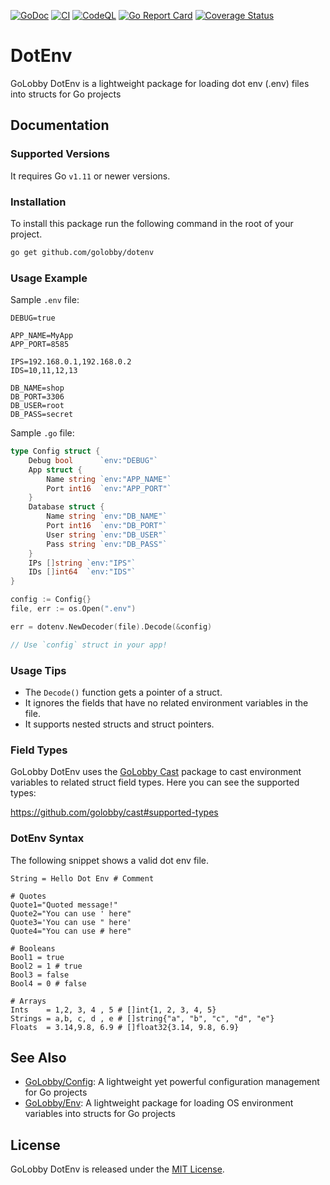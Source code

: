 [![GoDoc](https://godoc.org/github.com/golobby/dotenv?status.svg)](https://godoc.org/github.com/golobby/dotenv)
[![CI](https://github.com/golobby/dotenv/actions/workflows/ci.yml/badge.svg)](https://github.com/golobby/dotenv/actions/workflows/ci.yml)
[![CodeQL](https://github.com/golobby/dotenv/workflows/CodeQL/badge.svg)](https://github.com/golobby/dotenv/actions?query=workflow%3ACodeQL)
[![Go Report Card](https://goreportcard.com/badge/github.com/golobby/dotenv)](https://goreportcard.com/report/github.com/golobby/dotenv)
[![Coverage Status](https://coveralls.io/repos/github/golobby/dotenv/badge.svg?v=1)](https://coveralls.io/github/golobby/dotenv)

# DotEnv
GoLobby DotEnv is a lightweight package for loading dot env (.env) files into structs for Go projects

## Documentation
### Supported Versions
It requires Go `v1.11` or newer versions.

### Installation
To install this package run the following command in the root of your project.

```bash
go get github.com/golobby/dotenv
```

### Usage Example
Sample `.env` file:

```env
DEBUG=true

APP_NAME=MyApp
APP_PORT=8585

IPS=192.168.0.1,192.168.0.2
IDS=10,11,12,13

DB_NAME=shop
DB_PORT=3306
DB_USER=root
DB_PASS=secret
```

Sample `.go` file:

```go
type Config struct {
    Debug bool      `env:"DEBUG"`
    App struct {
        Name string `env:"APP_NAME"`
        Port int16  `env:"APP_PORT"`
    }
    Database struct {
        Name string `env:"DB_NAME"`
        Port int16  `env:"DB_PORT"`
        User string `env:"DB_USER"`
        Pass string `env:"DB_PASS"`
    }
    IPs []string `env:"IPS"`
	IDs []int64  `env:"IDS"`
}

config := Config{}
file, err := os.Open(".env")

err = dotenv.NewDecoder(file).Decode(&config)

// Use `config` struct in your app!
```

### Usage Tips
* The `Decode()` function gets a pointer of a struct.
* It ignores the fields that have no related environment variables in the file.
* It supports nested structs and struct pointers.

### Field Types
GoLobby DotEnv uses the [GoLobby Cast](https://github.com/golobby/cast) package to cast environment variables to related struct field types.
Here you can see the supported types:

https://github.com/golobby/cast#supported-types

### DotEnv Syntax
The following snippet shows a valid dot env file.

```env
String = Hello Dot Env # Comment

# Quotes
Quote1="Quoted message!"
Quote2="You can use ' here"
Quote3='You can use " here'
Quote4="You can use # here"

# Booleans
Bool1 = true
Bool2 = 1 # true
Bool3 = false
Bool4 = 0 # false

# Arrays
Ints    = 1,2, 3, 4 , 5 # []int{1, 2, 3, 4, 5}
Strings = a,b, c, d , e # []string{"a", "b", "c", "d", "e"}
Floats  = 3.14,9.8, 6.9 # []float32{3.14, 9.8, 6.9}

```

## See Also
* [GoLobby/Config](https://github.com/golobby/config):
  A lightweight yet powerful configuration management for Go projects
* [GoLobby/Env](https://github.com/golobby/env):
  A lightweight package for loading OS environment variables into structs for Go projects

## License
GoLobby DotEnv is released under the [MIT License](http://opensource.org/licenses/mit-license.php).
